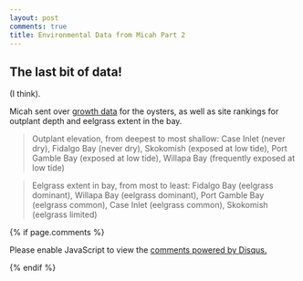 ```yaml
---
layout: post
comments: true
title: Environmental Data from Micah Part 2
---
```


## The last bit of data!

(I think).

Micah sent over [growth data](https://github.com/RobertsLab/project-oyster-oa/blob/master/data/DNR/2017-12-05-OysterGrowth.csv) for the oysters, as well as site rankings for outplant depth and eelgrass extent in the bay.

> Outplant elevation, from deepest to most shallow: Case Inlet (never dry), Fidalgo Bay (never dry), Skokomish (exposed at low tide), Port Gamble Bay (exposed at low tide), Willapa Bay (frequently exposed at low tide)

> Eelgrass extent in bay, from most to least: Fidalgo Bay (eelgrass dominant), Willapa Bay (eelgrass dominant), Port Gamble Bay (eelgrass common), Case Inlet (eelgrass common), Skokomish (eelgrass limited)

{% if page.comments %}

<div id="disqus_thread"></div>
<script>

/**
*  RECOMMENDED CONFIGURATION VARIABLES: EDIT AND UNCOMMENT THE SECTION BELOW TO INSERT DYNAMIC VALUES FROM YOUR PLATFORM OR CMS.
*  LEARN WHY DEFINING THESE VARIABLES IS IMPORTANT: https://disqus.com/admin/universalcode/#configuration-variables*/
/*
var disqus_config = function () {
this.page.url = PAGE_URL;  // Replace PAGE_URL with your page's canonical URL variable
this.page.identifier = PAGE_IDENTIFIER; // Replace PAGE_IDENTIFIER with your page's unique identifier variable
};
*/
(function() { // DON'T EDIT BELOW THIS LINE
var d = document, s = d.createElement('script');
s.src = 'https://the-responsible-grad-student.disqus.com/embed.js';
s.setAttribute('data-timestamp', +new Date());
(d.head || d.body).appendChild(s);
})();
</script>
<noscript>Please enable JavaScript to view the <a href="https://disqus.com/?ref_noscript">comments powered by Disqus.</a></noscript>

{% endif %}

<script id="dsq-count-scr" src="//the-responsible-grad-student.disqus.com/count.js" async></script>
